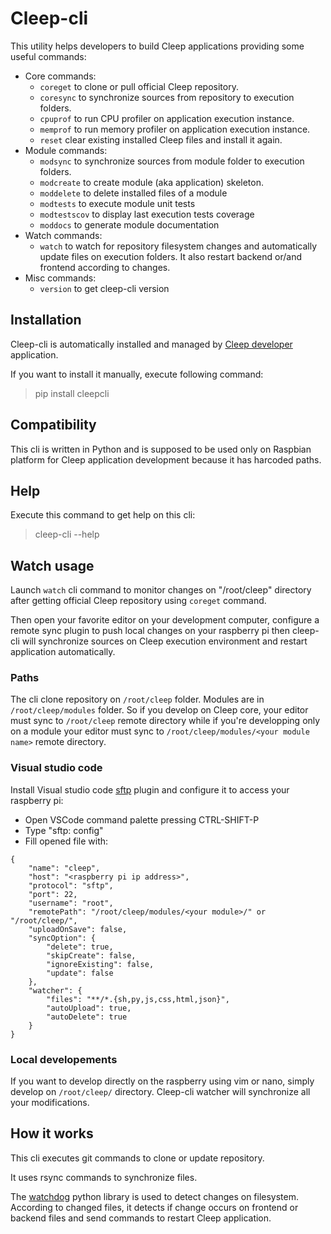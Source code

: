 # Cleep-cli

This utility helps developers to build Cleep applications providing some useful commands:
* Core commands:
    * `coreget` to clone or pull official Cleep repository.
    * `coresync` to synchronize sources from repository to execution folders.
    * `cpuprof` to run CPU profiler on application execution instance.
    * `memprof` to run memory profiler on application execution instance.
    * `reset` clear existing installed Cleep files and install it again.
* Module commands:
    * `modsync` to synchronize sources from module folder to execution folders.
    * `modcreate` to create module (aka application) skeleton.
    * `moddelete` to delete installed files of a module
    * `modtests` to execute module unit tests
    * `modtestscov` to display last execution tests coverage
    * `moddocs` to generate module documentation
* Watch commands:
    * `watch` to watch for repository filesystem changes and automatically update files on execution folders. It also restart backend or/and frontend according to changes.
* Misc commands:
    * `version` to get cleep-cli version

## Installation
Cleep-cli is automatically installed and managed by [Cleep developer](https://github.com/tangb/cleepmod-developer) application.

If you want to install it manually, execute following command:
> pip install cleepcli

## Compatibility
This cli is written in Python and is supposed to be used only on Raspbian platform for Cleep application development because it has harcoded paths.

## Help
Execute this command to get help on this cli:
> cleep-cli --help

## Watch usage
Launch `watch` cli command to monitor changes on "/root/cleep" directory after getting official Cleep repository using `coreget` command.

Then open your favorite editor on your development computer, configure a remote sync plugin to push local changes on your raspberry pi then cleep-cli will synchronize sources on Cleep execution environment and restart application automatically.

### Paths
The cli clone repository on `/root/cleep` folder. Modules are in `/root/cleep/modules` folder.
So if you develop on Cleep core, your editor must sync to `/root/cleep` remote directory while if you're developping only on a module your editor must sync to `/root/cleep/modules/<your module name>` remote directory.

### Visual studio code
Install Visual studio code [sftp](https://marketplace.visualstudio.com/items?itemName=liximomo.sftp) plugin and configure it to access your raspberry pi:
* Open VSCode command palette pressing CTRL-SHIFT-P
* Type "sftp: config"
* Fill opened file with:

```
{
    "name": "cleep",
    "host": "<raspberry pi ip address>",
    "protocol": "sftp",
    "port": 22,
    "username": "root",
    "remotePath": "/root/cleep/modules/<your module>/" or "/root/cleep/",
    "uploadOnSave": false,
    "syncOption": {
        "delete": true,
        "skipCreate": false,
        "ignoreExisting": false,
        "update": false
    },
    "watcher": {
        "files": "**/*.{sh,py,js,css,html,json}",
        "autoUpload": true,
        "autoDelete": true
    }
}
```

### Local developements
If you want to develop directly on the raspberry using vim or nano, simply develop on `/root/cleep/` directory. Cleep-cli watcher will synchronize all your modifications.

## How it works
This cli executes git commands to clone or update repository.

It uses rsync commands to synchronize files.

The [watchdog](https://pypi.org/project/watchdog/) python library is used to detect changes on filesystem. According to changed files, it detects if change occurs on frontend or backend files and send commands to restart Cleep application.

